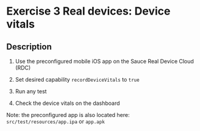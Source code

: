 # Exercise 3 Real devices: Device vitals

## Description
1. Use the preconfigured mobile iOS app on the Sauce Real Device Cloud (RDC)

2. Set desired capability `recordDeviceVitals` to `true`

3. Run any test

4. Check the device vitals on the dashboard

Note: the preconfigured app is also located here: `src/test/resources/app.ipa` or `app.apk`

